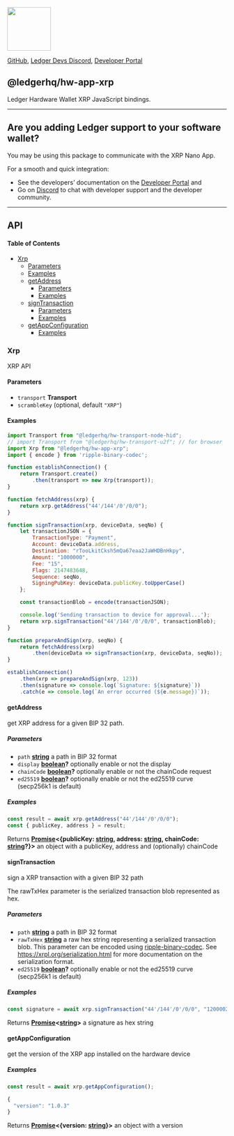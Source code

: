 <img src="https://user-images.githubusercontent.com/4631227/191834116-59cf590e-25cc-4956-ae5c-812ea464f324.png" height="100" />

[GitHub](https://github.com/LedgerHQ/ledger-live/),
[Ledger Devs Discord](https://developers.ledger.com/discord-pro),
[Developer Portal](https://developers.ledger.com/)

## @ledgerhq/hw-app-xrp

Ledger Hardware Wallet XRP JavaScript bindings.

***

## Are you adding Ledger support to your software wallet?

You may be using this package to communicate with the XRP Nano App.

For a smooth and quick integration:

*   See the developers’ documentation on the [Developer Portal](https://developers.ledger.com/docs/transport/overview/) and
*   Go on [Discord](https://developers.ledger.com/discord-pro/) to chat with developer support and the developer community.

***

## API

<!-- Generated by documentation.js. Update this documentation by updating the source code. -->

#### Table of Contents

*   [Xrp](#xrp)
    *   [Parameters](#parameters)
    *   [Examples](#examples)
    *   [getAddress](#getaddress)
        *   [Parameters](#parameters-1)
        *   [Examples](#examples-1)
    *   [signTransaction](#signtransaction)
        *   [Parameters](#parameters-2)
        *   [Examples](#examples-2)
    *   [getAppConfiguration](#getappconfiguration)
        *   [Examples](#examples-3)

### Xrp

XRP API

#### Parameters

*   `transport` **Transport** 
*   `scrambleKey`   (optional, default `"XRP"`)

#### Examples

```javascript
import Transport from "@ledgerhq/hw-transport-node-hid";
// import Transport from "@ledgerhq/hw-transport-u2f"; // for browser
import Xrp from "@ledgerhq/hw-app-xrp";
import { encode } from 'ripple-binary-codec';

function establishConnection() {
    return Transport.create()
        .then(transport => new Xrp(transport));
}

function fetchAddress(xrp) {
    return xrp.getAddress("44'/144'/0'/0/0");
}

function signTransaction(xrp, deviceData, seqNo) {
    let transactionJSON = {
        TransactionType: "Payment",
        Account: deviceData.address,
        Destination: "rTooLkitCksh5mQa67eaa2JaWHDBnHkpy",
        Amount: "1000000",
        Fee: "15",
        Flags: 2147483648,
        Sequence: seqNo,
        SigningPubKey: deviceData.publicKey.toUpperCase()
    };

    const transactionBlob = encode(transactionJSON);

    console.log('Sending transaction to device for approval...');
    return xrp.signTransaction("44'/144'/0'/0/0", transactionBlob);
}

function prepareAndSign(xrp, seqNo) {
    return fetchAddress(xrp)
        .then(deviceData => signTransaction(xrp, deviceData, seqNo));
}

establishConnection()
    .then(xrp => prepareAndSign(xrp, 123))
    .then(signature => console.log(`Signature: ${signature}`))
    .catch(e => console.log(`An error occurred (${e.message})`));
```

#### getAddress

get XRP address for a given BIP 32 path.

##### Parameters

*   `path` **[string](https://developer.mozilla.org/docs/Web/JavaScript/Reference/Global_Objects/String)** a path in BIP 32 format
*   `display` **[boolean](https://developer.mozilla.org/docs/Web/JavaScript/Reference/Global_Objects/Boolean)?** optionally enable or not the display
*   `chainCode` **[boolean](https://developer.mozilla.org/docs/Web/JavaScript/Reference/Global_Objects/Boolean)?** optionally enable or not the chainCode request
*   `ed25519` **[boolean](https://developer.mozilla.org/docs/Web/JavaScript/Reference/Global_Objects/Boolean)?** optionally enable or not the ed25519 curve (secp256k1 is default)

##### Examples

```javascript
const result = await xrp.getAddress("44'/144'/0'/0/0");
const { publicKey, address } = result;
```

Returns **[Promise](https://developer.mozilla.org/docs/Web/JavaScript/Reference/Global_Objects/Promise)<{publicKey: [string](https://developer.mozilla.org/docs/Web/JavaScript/Reference/Global_Objects/String), address: [string](https://developer.mozilla.org/docs/Web/JavaScript/Reference/Global_Objects/String), chainCode: [string](https://developer.mozilla.org/docs/Web/JavaScript/Reference/Global_Objects/String)?}>** an object with a publicKey, address and (optionally) chainCode

#### signTransaction

sign a XRP transaction with a given BIP 32 path

The rawTxHex parameter is the serialized transaction blob represented as
hex.

##### Parameters

*   `path` **[string](https://developer.mozilla.org/docs/Web/JavaScript/Reference/Global_Objects/String)** a path in BIP 32 format
*   `rawTxHex` **[string](https://developer.mozilla.org/docs/Web/JavaScript/Reference/Global_Objects/String)** a raw hex string representing a serialized transaction blob.
    This parameter can be encoded using [ripple-binary-codec](https://www.npmjs.com/package/ripple-binary-codec).
    See <https://xrpl.org/serialization.html> for more documentation on the serialization format.
*   `ed25519` **[boolean](https://developer.mozilla.org/docs/Web/JavaScript/Reference/Global_Objects/Boolean)?** optionally enable or not the ed25519 curve (secp256k1 is default)

##### Examples

```javascript
const signature = await xrp.signTransaction("44'/144'/0'/0/0", "12000022800000002400000002614000000001315D3468400000000000000C73210324E5F600B52BB3D9246D49C4AB1722BA7F32B7A3E4F9F2B8A1A28B9118CC36C48114F31B152151B6F42C1D61FE4139D34B424C8647D183142ECFC1831F6E979C6DA907E88B1CAD602DB59E2F");
```

Returns **[Promise](https://developer.mozilla.org/docs/Web/JavaScript/Reference/Global_Objects/Promise)<[string](https://developer.mozilla.org/docs/Web/JavaScript/Reference/Global_Objects/String)>** a signature as hex string

#### getAppConfiguration

get the version of the XRP app installed on the hardware device

##### Examples

```javascript
const result = await xrp.getAppConfiguration();

{
  "version": "1.0.3"
}
```

Returns **[Promise](https://developer.mozilla.org/docs/Web/JavaScript/Reference/Global_Objects/Promise)<{version: [string](https://developer.mozilla.org/docs/Web/JavaScript/Reference/Global_Objects/String)}>** an object with a version
